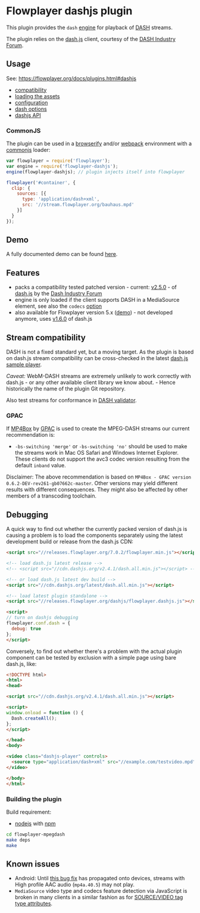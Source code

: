 Flowplayer dashjs plugin
===========================

This plugin provides the `dash` [engine](https://flowplayer.org/docs/api.html#engines) for
playback of [DASH](https://en.wikipedia.org/wiki/Dynamic_Adaptive_Streaming_over_HTTP) streams.

The plugin relies on the [dash.js](https://github.com/Dash-Industry-Forum/dash.js) client, courtesy
of the [DASH Industry Forum](http://dashif.org/).

Usage
-----

See: https://flowplayer.org/docs/plugins.html#dashjs

- [compatibility](https://flowplayer.org/docs/plugins.html#dashjs-compatibility)
- [loading the assets](https://flowplayer.org/docs/plugins.html#dashjs-assets)
- [configuration](https://flowplayer.org/docs/plugins.html#dashjs-configuration)
- [dash options](https://flowplayer.org/docs/plugins.html#dash-options)
- [dashjs API](https://flowplayer.org/docs/plugins.html#dashjs-api)

### CommonJS

The plugin can be used in a [browserify](http://browserify.org) and/or
[webpack](https://webpack.github.io/) environment with a
[commonjs](http://requirejs.org/docs/commonjs.html) loader:

```js
var flowplayer = require('flowplayer');
var engine = require('flowplayer-dashjs');
engine(flowplayer-dashjs); // plugin injects itself into flowplayer

flowplayer('#container', {
  clip: {
    sources: [{
      type: 'application/dash+xml',
      src: '//stream.flowplayer.org/bauhaus.mpd'
    }]
  }
});
```

Demo
----

A fully documented demo can be found [here](http://demos.flowplayer.org/api/dash.html).

Features
--------

- packs a compatibility tested patched version - current:
  [v2.5.0](https://github.com/Dash-Industry-Forum/dash.js/releases/tag/v2.5.0) - of
  [dash.js](https://github.com/Dash-Industry-Forum/dash.js) by the
  [Dash Industry Forum](http://dashif.org/software/)
- engine is only loaded if the client supports DASH in a MediaSource element, see also the `codecs`
  [option](https://flowplayer.org/docs/plugins.html#dashjs-configuration)
- also available for Flowplayer version 5.x ([demo](http://demos.flowplayer.org/v5/api/dash.html)) -
  not developed anymore, uses
  [v1.6.0](https://github.com/Dash-Industry-Forum/dash.js/releases/tag/v1.6.0) of dash.js

Stream compatibility
--------------------

DASH is not a fixed standard yet, but a moving target. As the plugin is based on dash.js stream
compatibility can be cross-checked in the latest
[dash.js sample player](http://dashif.org/reference/players/javascript/v2.5.0/samples/dash-if-reference-player/).

*Caveat:* WebM-DASH streams are extremely unlikely to work correctly with dash.js - or any other
available client library we know about. - Hence historically the name of the plugin Git repository.

Also test streams for conformance in [DASH validator](http://www.dashif.org/conformance.html).

### GPAC

If [MP4Box](https://gpac.wp.mines-telecom.fr/mp4box/dash/) by
[GPAC](https://gpac.wp.mines-telecom.fr) is used to create the MPEG-DASH streams our current
recommendation is:

- `-bs-switching 'merge'` or `-bs-switching 'no'` should be used to make the streams work in Mac OS
  Safari and Windows Internet Explorer. These clients do not support the avc3 codec version
  resulting from the default `inband` value.

Disclaimer: The above recommendation is based on
`MP4Box - GPAC version 0.6.2-DEV-rev261-gb07662c-master`. Other versions may yield different results
with different consequences. They might also be affected by other members of a transcoding
toolchain.

Debugging
---------

A quick way to find out whether the currently packed version of dash.js is causing a problem is to
load the components separately using the latest development build or release from the dash.js CDN:

```html
<script src="//releases.flowplayer.org/7.0.2/flowplayer.min.js"></script>

<!-- load dash.js latest release -->
<!-- <script src="//cdn.dashjs.org/v2.4.1/dash.all.min.js"></script> -->

<!-- or load dash.js latest dev build -->
<script src="//cdn.dashjs.org/latest/dash.all.min.js"></script>

<!-- load latest plugin standalone -->
<script src="//releases.flowplayer.org/dashjs/flowplayer.dashjs.js"></script>

<script>
// turn on dashjs debugging
flowplayer.conf.dash = {
  debug: true
};
</script>
```

Conversely, to find out whether there's a problem with the actual plugin component can be tested by
exclusion with a simple page using bare dash.js, like:

```html
<!DOCTYPE html>
<html>
<head>

<script src="//cdn.dashjs.org/v2.4.1/dash.all.min.js"></script>

<script>
window.onload = function () {
  Dash.createAll();
};
</script>

</head>
<body>

<video class="dashjs-player" controls>
  <source type="application/dash+xml" src="//example.com/testvideo.mpd">
</video>

</body>
</html>
```

### Building the plugin

Build requirement:

- [nodejs](https://nodejs.org) with [npm](https://www.npmjs.com)

```sh
cd flowplayer-mpegdash
make deps
make
```

Known issues
------------

- Android: Until
  [this bug fix](https://chromium.googlesource.com/chromium/src.git/+/0b5ec458acf03e3507a3737cfc483df0694cf803%5E!/)
  has propagated onto devices, streams with High profile AAC audio (`mp4a.40.5`) may not play.
- `MediaSource` video type and codecs feature detection via JavaScript is broken in many clients in
  a similar fashion as for
  [SOURCE/VIDEO tag type attributes](http://demos.flowplayer.org/videotest/canplay.html).

